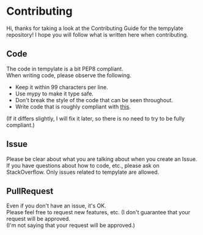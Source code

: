 # Contributing
Hi, thanks for taking a look at the Contributing Guide for the tempylate repository!
I hope you will follow what is written here when contributing.

## Code
The code in tempylate is a bit PEP8 compliant.  
When writing code, please observe the following.

* Keep it within 99 characters per line.
* Use mypy to make it type safe.
* Don't break the style of the code that can be seen throughout.
* Write code that is roughly compliant with [this](https://gist.github.com/tasuren/bf1fcce48f1e23a5c7e6abd503bdb3c1).

(If it differs slightly, I will fix it later, so there is no need to try to be fully compliant.)

## Issue
Please be clear about what you are talking about when you create an Issue.  
If you have questions about how to code, etc., please ask on StackOverflow.
Only issues related to tempylate are allowed.

## PullRequest
Even if you don't have an issue, it's OK.  
Please feel free to request new features, etc. (I don't guarantee that your request will be approved.  
(I'm not saying that your request will be approved.)